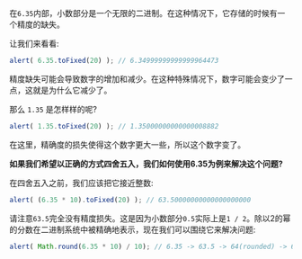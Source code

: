 在`6.35`内部，小数部分是一个无限的二进制。在这种情况下，它存储的时候有一个精度的缺失。

让我们来看看:

```js run
alert( 6.35.toFixed(20) ); // 6.34999999999999964473
```

精度缺失可能会导致数字的增加和减少。在这种特殊情况下，数字可能会变少了一点，这就是为什么它减少了。

那么 `1.35` 是怎样样的呢?

```js run
alert( 1.35.toFixed(20) ); // 1.35000000000000008882
```

在这里，精确度的损失使得这个数字更大一些，所以这个数字变了。

**如果我们希望以正确的方式四舍五入，我们如何使用6.35为例来解决这个问题?**

在四舍五入之前，我们应该把它接近整数:

```js run
alert( (6.35 * 10).toFixed(20) ); // 63.50000000000000000000
```

请注意`63.5`完全没有精度损失。这是因为小数部分`0.5`实际上是`1 / 2`。除以2的幂的分数在二进制系统中被精确地表示，现在我们可以围绕它来解决问题:


```js run
alert( Math.round(6.35 * 10) / 10); // 6.35 -> 63.5 -> 64(rounded) -> 6.4
```

